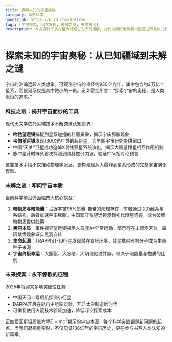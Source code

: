 ```yaml
---
title: 探索未知的宇宙奥秘
category: 自然科学
goodsLink: https://u.jd.com/81X1rvm
tags: [宇宙探索, 科学发现, 未解之谜, 天文技术]
description: 本文探讨了从古至今对死亡的不同理解。古代文明如埃及和中国通过葬礼仪式表达对死后世界的信仰；哲学家们则在灵魂不朽与虚无之间辩论。现代科学尝试解释濒死体验，探索生死界限；而现代社会中，数字纪念和虚拟存在正重新定义死亡的意义。无论是期待轮回还是相信意识上传，人类持续探索将死亡的终点转化为新起点的可能性。
---
```

# 探索未知的宇宙奥秘：从已知疆域到未解之谜

宇宙的浩瀚远超人类想象。可观测宇宙的直径约930亿光年，其中包含约2万亿个星系，而银河系仅是其中微小的一员。正如霍金所言：“探索宇宙的奥秘，是人类永恒的追求。”

### 科技之眼：揭开宇宙面纱的工具
现代天文学依托尖端技术不断突破认知边界：
- **哈勃望远镜**捕捉到星系碰撞的壮丽景象，揭示宇宙膨胀现象
- **韦伯望远镜**发现130亿光年外的超新星，为早期宇宙研究提供窗口
- 中国"天关"卫星成功追踪X射线双星系统演化，揭示大质量恒星相互作用机制
- 脉冲星计时阵列首次探测到纳赫兹引力波，验证广义相对论预言

这些技术手段不仅推动物理学发展，更构建起从大爆炸到星系形成的完整宇宙演化模型。

### 未解之谜：叩问宇宙本质
当前科学前沿仍面临四大核心挑战：
1. **暗物质与暗能量**：占据宇宙95%质量-能量的未知存在，前者通过引力维系星系结构，后者加速宇宙膨胀。中国郭守敬望远镜发现初代恒星遗迹，或为破解暗物质提供线索
2. **黑洞本质**：事件视界望远镜揭示人马座A*异常运动，暗示存在未观测天体；磁囚禁盘现象证实黑洞自转
3. **生命起源**：TRAPPIST-1d行星发现潜在宜居环境，彗星携带有机分子或为生命种子来源
4. **宇宙终极命运**：大撕裂、大冻结、大坍缩假说并存，取决于暗能量与物质的比例

### 未来探索：永不停歇的征程
2025年将迎来多项突破性任务：
- 中国天问二号启航探测小行星
- DARPA开展在轨自主组装实验，开启太空制造新时代
- 可重复使用火箭技术验证加速，降低深空探索成本

正如爱因斯坦质能方程$E=mc^2$揭示的宇宙本源，每个科学突破都是新问题的起点。当我们凝视星空时，不仅见证138亿年的宇宙历史，更在参与书写人类认知的新篇章。


